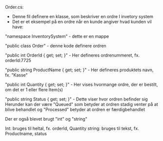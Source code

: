Order.cs:

- Denne fil definere en klasse, som beskriver en ordre I invetory system
- Det er et eksempel på en ordre når en kunde angiver hvad kunden vil have:

"namespace InventorySystem" - dette er en mappe

"public class Order" - denne kode definere ordren

"public int OrderId { get; set; }" - Her defineres ordrenummeret, fx. orderId:7725

"public string ProductName { get; set; }" - Her defineres produktets navn, fx. "Kasse"

"public int Quantity { get; set; }" - Her vises hvormange ordre, der er bestilt, om det er 1 eller flere Item(s)

"public string Status { get; set; }" - Dette viser hvor ordren befinder sig
Herunder kan der være "Queued" som betyder at ordren stadig venter på at blive behandlet og "Processed" betyder at ordren er færdigbehandlet

Der er også blevet brugt "int" og "string"

Int: bruges til heltal, fx. orderId, Quantity
string: bruges til tekst, fx. Productname, status

